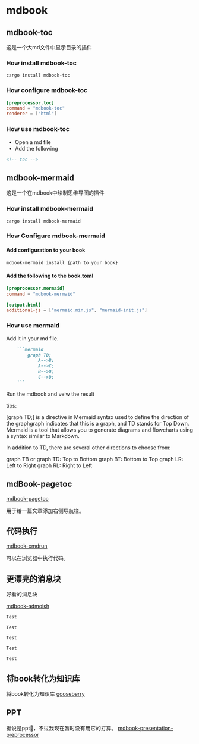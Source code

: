 # mdbook

## mdbook-toc

这是一个大md文件中显示目录的插件

### How install mdbook-toc

```shell
cargo install mdbook-toc
```

### How configure mdbook-toc

```toml
[preprocessor.toc]
command = "mdbook-toc"
renderer = ["html"]
```

### How use mdbook-toc

- Open a md file
- Add the following
  
```md
<!-- toc -->
```

## mdbook-mermaid

这是一个在mdbook中绘制思维导图的插件

### How install mdbook-mermaid

```shell
cargo install mdbook-mermaid
```

### How Configure mdbook-mermaid

#### Add configuration to your book

```shell
mdbook-mermaid install {path to your book}
```

#### Add the following to the book.toml

```toml
[preprocessor.mermaid]
command = "mdbook-mermaid"

[output.html]
additional-js = ["mermaid.min.js", "mermaid-init.js"]
```

### How use mermaid

Add it in your md file.

```md
    ```mermaid
        graph TD;
            A-->B;
            A-->C;
            B-->D;
            C-->D;
    ```
```

Run the mdbook and veiw the result

tips:

[graph TD;] is a directive in Mermaid syntax used to define the direction of the graphgraph indicates that this is a graph, 
and TD stands for Top Down.
Mermaid is a tool that allows you to generate diagrams and flowcharts using a syntax similar to Markdown.

In addition to TD, there are several other directions to choose from:

graph TB or graph TD: Top to Bottom
graph BT: Bottom to Top
graph LR: Left to Right
graph RL: Right to Left

## mdBook-pagetoc

[mdbook-pagetoc](https://github.com/JorelAli/mdBook-pagetoc)

用于给一篇文章添加右侧导航栏。

## 代码执行

[mdbook-cmdrun](https://github.com/FauconFan/mdbook-cmdrun)

可以在浏览器中执行代码。

## 更漂亮的消息块

好看的消息块

[mdbook-admoish](https://github.com/tommilligan/mdbook-admonish.git)

```admonish
Test
```

```admonish info
Test
```

```admonish warning
Test
```

```admonish danger
Test
```

```admonish example
Test
```

## 将book转化为知识库

将book转化为知识库
[gooseberry](https://github.com/out-of-cheese-error/gooseberry)

## PPT

据说是ppt🤔，不过我现在暂时没有用它的打算。
[mdbook-presentation-preprocessor](https://github.com/FreeMasen/mdbook-presentation-preprocessor)
